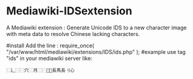 # Mediawiki-IDSextension
A Mediawiki extension : Generate Unicode IDS to a new character image with meta data to resolve Chinese lacking characters.

#install
Add the line :
require_once( "/var/www/html/mediawiki/extensions/IDS/ids.php" );
#example
use tag "ids" in your mediawiki server like:
<pre><code><ids>⿺辶⿱⿱穴⿰月⿰⿱⿲長馬長刂心</ids><code></pre>